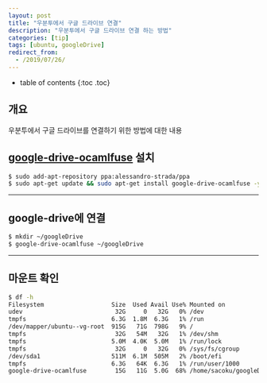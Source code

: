 ```yaml
---
layout: post
title: "우분투에서 구글 드라이브 연결"
description: "우분투에서 구글 드라이브 연결 하는 방법"
categories: [tip]
tags: [ubuntu, googleDrive]
redirect_from:
  - /2019/07/26/
---
```


* table of contents
{:toc .toc}

## 개요
우분투에서 구글 드라이브를 연결하기 위한 방법에 대한 내용

## [google-drive-ocamlfuse][google-drive-ocamlfuse] 설치

~~~ bash
$ sudo add-apt-repository ppa:alessandro-strada/ppa
$ sudo apt-get update && sudo apt-get install google-drive-ocamlfuse -y
~~~

* * *

## google-drive에 연결

~~~ bash
$ mkdir ~/googleDrive 
$ google-drive-ocamlfuse ~/googleDrive
~~~

* * *

## 마운트 확인
~~~ bash
$ df -h
Filesystem                   Size  Used Avail Use% Mounted on
udev                          32G     0   32G   0% /dev
tmpfs                        6.3G  1.8M  6.3G   1% /run
/dev/mapper/ubuntu--vg-root  915G   71G  798G   9% /
tmpfs                         32G   54M   32G   1% /dev/shm
tmpfs                        5.0M  4.0K  5.0M   1% /run/lock
tmpfs                         32G     0   32G   0% /sys/fs/cgroup
/dev/sda1                    511M  6.1M  505M   2% /boot/efi
tmpfs                        6.3G   64K  6.3G   1% /run/user/1000
google-drive-ocamlfuse        15G   11G  5.0G  68% /home/sacoku/googleDrive
~~~

[google-drive-ocamlfuse]: https://github.com/astrada/google-drive-ocamlfuse
